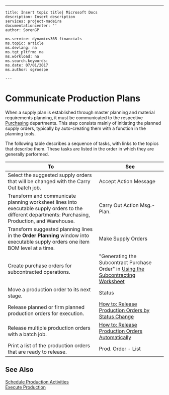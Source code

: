 ---
    title: Insert topic title| Microsoft Docs
    description: Insert description
    services: project-madeira
    documentationcenter: ''
    author: SorenGP

    ms.service: dynamics365-financials
    ms.topic: article
    ms.devlang: na
    ms.tgt_pltfrm: na
    ms.workload: na
    ms.search.keywords:
    ms.date: 07/01/2017
    ms.author: sgroespe

    ---
# Communicate Production Plans
When a supply plan is established through master planning and material requirements planning, it must be communicated to the respective [Purchasing](../production.md) departments. This step consists mainly of initiating the planned supply orders, typically by auto-creating them with a function in the planning tools.  
  
 The following table describes a sequence of tasks, with links to the topics that describe them. These tasks are listed in the order in which they are generally performed.  
  
|**To**|**See**|  
|------------|-------------|  
|Select the suggested supply orders that will be changed with the Carry Out batch job.|Accept Action Message|  
|Transform and communicate planning worksheet lines into executable supply orders to the different departments: Purchasing, Production, and Warehouse.|Carry Out Action Msg.-Plan.|  
|Transform suggested planning lines in the **Order Planning** window into executable supply orders one item BOM level at a time.|Make Supply Orders|  
|Create purchase orders for subcontracted operations.|"Generating the Subcontract Purchase Order" in [Using the Subcontracting Worksheet](../how-to-calculate-subcontracting-worksheets-and-create-subcontract-purchase-orders.md)|  
|Move a production order to its next stage.|Status|  
|Release planned or firm planned production orders for execution.|[How to: Release Production Orders by Status Change](../how-to-release-production-orders-by-status-change.md)|  
|Release multiple production orders with a batch job.|[How to: Release Production Orders Automatically](../how-to-release-production-orders-automatically.md)|  
|Print a list of the production orders that are ready to release.|Prod. Order - List|  
  
## See Also  
 [Schedule Production Activities](../schedule-production-activities.md)   
 [Execute Production](../execute-production.md)